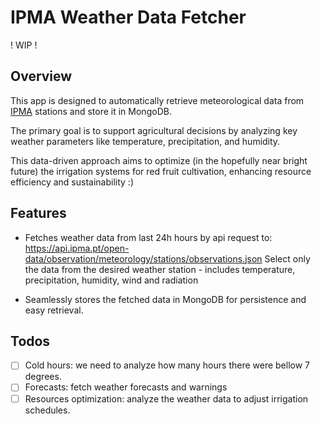 # IPMA Weather Data Fetcher

! WIP !


## Overview

This app is designed to automatically retrieve meteorological data from [IPMA](https://api.ipma.pt/) stations and store it in MongoDB.

The primary goal is to support agricultural decisions by analyzing key weather parameters like temperature, precipitation, and humidity.

This data-driven approach aims to optimize (in the hopefully near bright future) the irrigation systems for red fruit cultivation, enhancing resource efficiency and sustainability :)

## Features

- Fetches weather data from last 24h hours by api request to:
https://api.ipma.pt/open-data/observation/meteorology/stations/observations.json
Select only the data from the desired weather station - includes temperature, precipitation, humidity, wind and radiation

- Seamlessly stores the fetched data in MongoDB for persistence and easy retrieval.


## Todos
- [ ] Cold hours: we need to analyze how many hours there were bellow 7 degrees.
- [ ] Forecasts: fetch weather forecasts and warnings
- [ ] Resources optimization: analyze the weather data to adjust irrigation schedules.
